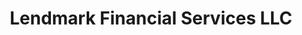 ---
title: "Lendmark Financial Services LLC"
url: /covington/lendmark-financial-services-llc/
shop: pawnbroker
---